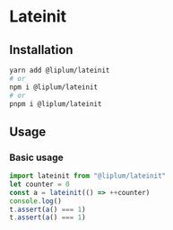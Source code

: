 # Lateinit

## Installation

```sh
yarn add @liplum/lateinit
# or
npm i @liplum/lateinit
# or
pnpm i @liplum/lateinit
```

## Usage

### Basic usage

```js
import lateinit from "@liplum/lateinit"
let counter = 0
const a = lateinit(() => ++counter)
console.log()
t.assert(a() === 1)
t.assert(a() === 1)
```
